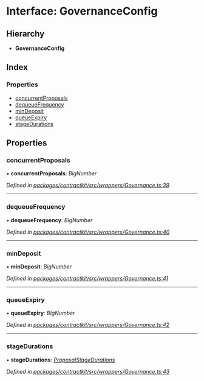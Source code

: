 # Interface: GovernanceConfig

## Hierarchy

* **GovernanceConfig**

## Index

### Properties

* [concurrentProposals](_wrappers_governance_.governanceconfig.md#concurrentproposals)
* [dequeueFrequency](_wrappers_governance_.governanceconfig.md#dequeuefrequency)
* [minDeposit](_wrappers_governance_.governanceconfig.md#mindeposit)
* [queueExpiry](_wrappers_governance_.governanceconfig.md#queueexpiry)
* [stageDurations](_wrappers_governance_.governanceconfig.md#stagedurations)

## Properties

###  concurrentProposals

• **concurrentProposals**: *BigNumber*

*Defined in [packages/contractkit/src/wrappers/Governance.ts:39](https://github.com/celo-org/celo-monorepo/blob/06adf8b7a/packages/contractkit/src/wrappers/Governance.ts#L39)*

___

###  dequeueFrequency

• **dequeueFrequency**: *BigNumber*

*Defined in [packages/contractkit/src/wrappers/Governance.ts:40](https://github.com/celo-org/celo-monorepo/blob/06adf8b7a/packages/contractkit/src/wrappers/Governance.ts#L40)*

___

###  minDeposit

• **minDeposit**: *BigNumber*

*Defined in [packages/contractkit/src/wrappers/Governance.ts:41](https://github.com/celo-org/celo-monorepo/blob/06adf8b7a/packages/contractkit/src/wrappers/Governance.ts#L41)*

___

###  queueExpiry

• **queueExpiry**: *BigNumber*

*Defined in [packages/contractkit/src/wrappers/Governance.ts:42](https://github.com/celo-org/celo-monorepo/blob/06adf8b7a/packages/contractkit/src/wrappers/Governance.ts#L42)*

___

###  stageDurations

• **stageDurations**: *[ProposalStageDurations](_wrappers_governance_.proposalstagedurations.md)*

*Defined in [packages/contractkit/src/wrappers/Governance.ts:43](https://github.com/celo-org/celo-monorepo/blob/06adf8b7a/packages/contractkit/src/wrappers/Governance.ts#L43)*
